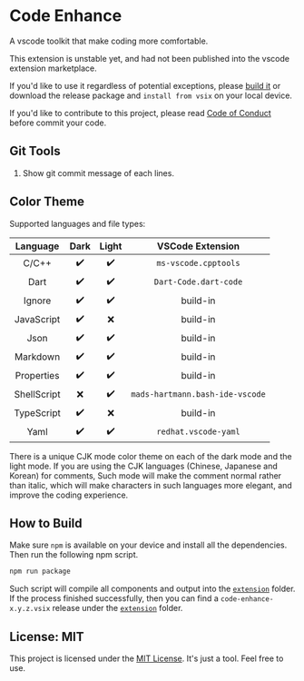 # Code Enhance

A vscode toolkit that make coding more comfortable.

This extension is unstable yet,
and had not been published into the vscode extension marketplace.

If you'd like to use it regardless of potential exceptions,
please [build it](#how-to-build) or download the release package
and `install from vsix` on your local device.

If you'd like to contribute to this project,
please read [Code of Conduct](./code_of_conduct.md) before commit your code.

## Git Tools

1. Show git commit message of each lines.

## Color Theme

Supported languages and file types:

|  Language   | Dark | Light |        VSCode Extension         |
| :---------: | :--: | :---: | :-----------------------------: |
|    C/C++    |  ✔️  |  ✔️   |      `ms-vscode.cpptools`       |
|    Dart     |  ✔️  |  ✔️   |      `Dart-Code.dart-code`      |
|   Ignore    |  ✔️  |  ✔️   |            build-in             |
| JavaScript  |  ✔️  |  ❌   |            build-in             |
|    Json     |  ✔️  |  ✔️   |            build-in             |
|  Markdown   |  ✔️  |  ✔️   |            build-in             |
| Properties  |  ✔️  |  ✔️   |            build-in             |
| ShellScript |  ❌  |  ✔️   | `mads-hartmann.bash-ide-vscode` |
| TypeScript  |  ✔️  |  ❌   |            build-in             |
|    Yaml     |  ✔️  |  ✔️   |      `redhat.vscode-yaml`       |

There is a unique CJK mode color theme
on each of the dark mode and the light mode.
If you are using the CJK languages (Chinese, Japanese and Korean) for comments,
Such mode will make the comment normal rather than italic,
which will make characters in such languages more elegant,
and improve the coding experience.

## How to Build

Make sure `npm` is available on your device and install all the dependencies.
Then run the following npm script.

```bash
npm run package
```

Such script will compile all components and output into the
[`extension`](./extension) folder.
If the process finished successfully,
then you can find a `code-enhance-x.y.z.vsix` release under the
[`extension`](./extension) folder.

## License: MIT

This project is licensed under the [MIT License](./license.txt).
It's just a tool. Feel free to use.
